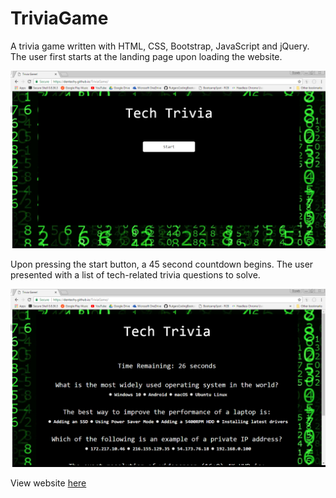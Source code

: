 # TriviaGame
A trivia game written with HTML, CSS, Bootstrap, JavaScript and jQuery. The user first starts at the landing page upon loading the website.

![Tech-Trivia](/assets/images/tech-trivia.PNG)

Upon pressing the start button, a 45 second countdown begins. The user presented with a list of tech-related trivia questions to solve. 

![Tech-Trivia2](/assets/images/tech-trivia2.PNG)

View website [here](https://dentechy.github.io/TriviaGame/)
